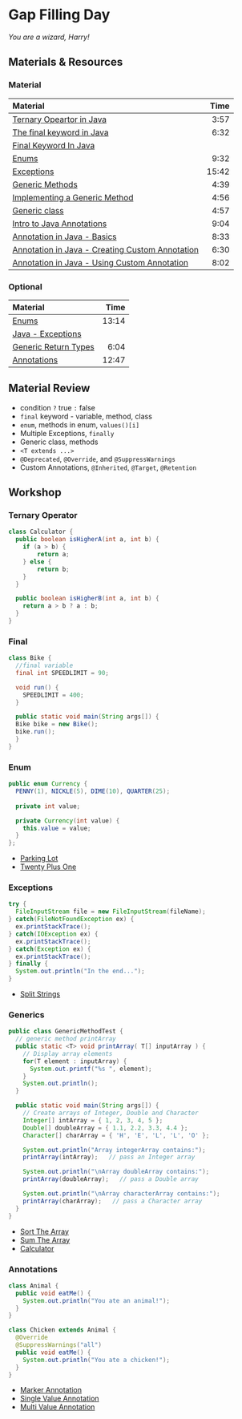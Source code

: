 # Gap Filling Day
*You are a wizard, Harry!*

## Materials & Resources

### Material
| Material | Time |
|:-------- |-----:|
|[Ternary Opeartor in Java](https://www.youtube.com/watch?v=qdudJfu2C04)| 3:57 |
|[The final keyword in Java](https://www.youtube.com/watch?v=aN8znC-ME-w) | 6:32 |
|[Final Keyword In Java](http://www.javatpoint.com/final-keyword) | |
|[Enums](https://www.youtube.com/watch?v=5VyDsO0mFDU)| 9:32 |
|[Exceptions](https://www.youtube.com/watch?v=EWj60p8esD0)| 15:42 |
|[Generic Methods](https://www.youtube.com/watch?v=J6B_qauxfuc)| 4:39 |
|[Implementing a Generic Method](https://www.youtube.com/watch?v=ZoJaD0Qoi0o)| 4:56 |
|[Generic class](https://www.youtube.com/watch?v=bwinfasQbGk)| 4:57 |
|[Intro to Java Annotations](https://www.youtube.com/watch?v=lA1n_HBrFwY)| 9:04 |
|[Annotation in Java - Basics](https://www.youtube.com/watch?v=JV0atjBcUv4)| 8:33 |
|[Annotation in Java - Creating Custom Annotation](https://www.youtube.com/watch?v=rWlHQnvrZcw)| 6:30 |
|[Annotation in Java - Using Custom Annotation](https://www.youtube.com/watch?v=o9vn4No_ii4)| 8:02 |

### Optional
| Material | Time |
|:-------- |-----:|
|[Enums](https://www.youtube.com/watch?v=ZtEyZuXgUoY)| 13:14 |
|[Java - Exceptions](https://www.tutorialspoint.com/java/java_exceptions.htm) | |
|[Generic Return Types](https://www.youtube.com/watch?v=QB5pQT45zvg)| 6:04 |
|[Annotations](https://www.youtube.com/watch?v=rEMybyFBAFM)| 12:47 |

## Material Review
 - condition `?` true `:` false
 - `final` keyword - variable, method, class
 - `enum`, methods in enum, `values()[i]`
 - Multiple Exceptions, `finally`
 - Generic class, methods
 - `<T extends ...>`
 - `@Deprecated`, `@Override`, and `@SuppressWarnings`
 - Custom Annotations, `@Inherited`, `@Target`, `@Retention`

## Workshop

### Ternary Operator
```java
class Calculator {  
  public boolean isHigherA(int a, int b) {  
    if (a > b) {
        return a;
    } else {
        return b;
    }
  }  

  public boolean isHigherB(int a, int b) {
    return a > b ? a : b;
  }
}  
```

### Final
```java
class Bike {  
  //final variable  
  final int SPEEDLIMIT = 90;

  void run() {  
    SPEEDLIMIT = 400;  
  }  

  public static void main(String args[]) {  
  Bike bike = new Bike();  
  bike.run();  
  }  
}  
```

### Enum
```java
public enum Currency { 
  PENNY(1), NICKLE(5), DIME(10), QUARTER(25); 
  
  private int value; 

  private Currency(int value) { 
    this.value = value; 
  } 
}; 
```
 - [Parking Lot](workshop/ParkingLot.md)
 - [Twenty Plus One](workshop/TwentyPlusOne.md)

### Exceptions
```java
try {
  FileInputStream file = new FileInputStream(fileName);
} catch(FileNotFoundException ex) {
  ex.printStackTrace();
} catch(IOException ex) {
  ex.printStackTrace();
} catch(Exception ex) {
  ex.printStackTrace();  
} finally {
  System.out.println("In the end...");
}
```
 - [Split Strings](workshop/SplitString.md)

### Generics
```java
public class GenericMethodTest {
  // generic method printArray
  public static <T> void printArray( T[] inputArray ) {
    // Display array elements
    for(T element : inputArray) {
      System.out.printf("%s ", element);
    }
    System.out.println();
  }

  public static void main(String args[]) {
    // Create arrays of Integer, Double and Character
    Integer[] intArray = { 1, 2, 3, 4, 5 };
    Double[] doubleArray = { 1.1, 2.2, 3.3, 4.4 };
    Character[] charArray = { 'H', 'E', 'L', 'L', 'O' };

    System.out.println("Array integerArray contains:");
    printArray(intArray);   // pass an Integer array

    System.out.println("\nArray doubleArray contains:");
    printArray(doubleArray);   // pass a Double array

    System.out.println("\nArray characterArray contains:");
    printArray(charArray);   // pass a Character array
  }
}
```
 - [Sort The Array](workshop/SortTheArray.md)
 - [Sum The Array](workshop/SumTheArray.md)
 - [Calculator](workshop/Calculator.md)

### Annotations
```java
class Animal {
  public void eatMe() {
    System.out.println("You ate an animal!");
  }
}

class Chicken extends Animal {  
  @Override
  @SuppressWarnings("all")
  public void eatMe() {
    System.out.println("You ate a chicken!");
  }
}
```
 - [Marker Annotation](workshop/MarkerAnnotation.md)
 - [Single Value Annotation](workshop/SingleValueAnnotation.md)
 - [Multi Value Annotation](workshop/MultiValueAnnotation.md)
